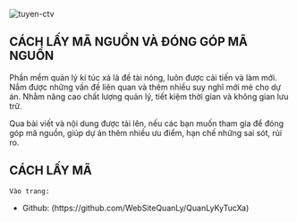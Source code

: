﻿![tuyen-ctv](https://user-images.githubusercontent.com/27652065/27720182-4c4f8a16-5d82-11e7-8bcf-ceb67903a130.png)


## CÁCH LẤY MÃ NGUỒN VÀ ĐÓNG GÓP MÃ NGUỒN



Phần mềm quản lý kí túc xá là đề tài nóng, luôn được cải tiến và làm mới. Nắm được những
vấn đề liên quan và thêm nhiều  suy nghĩ mới mẻ cho dự án. Nhằm nâng cao chất lượng quản lý,
tiết kiệm thời gian và không gian lưu trữ.

Qua bài viết và nội dung được tải lên, nếu các bạn muốn tham gia để đóng góp mã nguồn, giúp 
dự án thêm nhiều ưu điểm, hạn chế những sai sót, rủi ro.

## CÁCH LẤY MÃ

	Vào trang: 
<ul>
<li> Github:  (https://github.com/WebSiteQuanLy/QuanLyKyTucXa)</li>
</ul>
